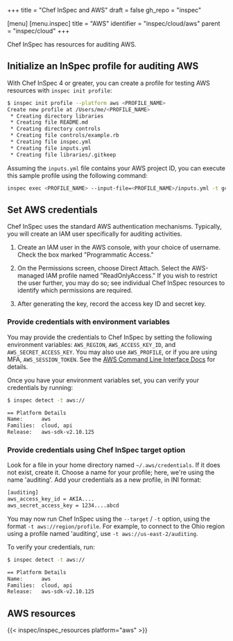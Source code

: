 +++
title = "Chef InSpec and AWS"
draft = false
gh_repo = "inspec"

[menu]
  [menu.inspec]
    title = "AWS"
    identifier = "inspec/cloud/aws"
    parent = "inspec/cloud"
+++

Chef InSpec has resources for auditing AWS.

## Initialize an InSpec profile for auditing AWS

With Chef InSpec 4 or greater, you can create a profile for testing AWS resources with `inspec init profile`:

```bash
$ inspec init profile --platform aws <PROFILE_NAME>
Create new profile at /Users/me/<PROFILE_NAME>
 * Creating directory libraries
 * Creating file README.md
 * Creating directory controls
 * Creating file controls/example.rb
 * Creating file inspec.yml
 * Creating file inputs.yml
 * Creating file libraries/.gitkeep
```

Assuming the `inputs.yml` file contains your AWS project ID, you can execute this sample profile using the following command:

```bash
inspec exec <PROFILE_NAME> --input-file=<PROFILE_NAME>/inputs.yml -t gcp://
```

## Set AWS credentials

Chef InSpec uses the standard AWS authentication mechanisms. Typically, you will create an IAM user specifically for auditing activities.

1. Create an IAM user in the AWS console, with your choice of username. Check the box marked "Programmatic Access."

1. On the Permissions screen, choose Direct Attach. Select the AWS-managed IAM profile named "ReadOnlyAccess." If you wish to restrict the user further, you may do so; see individual Chef InSpec resources to identify which permissions are required.

1. After generating the key, record the access key ID and secret key.

### Provide credentials with environment variables

You may provide the credentials to Chef InSpec by setting the following environment variables: `AWS_REGION`, `AWS_ACCESS_KEY_ID`, and `AWS_SECRET_ACCESS_KEY`. You may also use `AWS_PROFILE`, or if you are using MFA, `AWS_SESSION_TOKEN`. See the [AWS Command Line Interface Docs](https://docs.aws.amazon.com/cli/latest/userguide/cli-chap-getting-started.html) for details.

Once you have your environment variables set, you can verify your credentials by running:

```bash
$ inspec detect -t aws://

== Platform Details
Name:      aws
Families:  cloud, api
Release:   aws-sdk-v2.10.125
```

### Provide credentials using Chef InSpec target option

Look for a file in your home directory named `~/.aws/credentials`. If it does not exist, create it. Choose a name for your profile; here, we're using the name 'auditing'. Add your credentials as a new profile, in INI format:

```bash
[auditing]
aws_access_key_id = AKIA....
aws_secret_access_key = 1234....abcd
```

You may now run Chef InSpec using the `--target` / `-t` option, using the format `-t aws://region/profile`.  For example, to connect to the Ohio region using a profile named 'auditing', use `-t aws://us-east-2/auditing`.

To verify your credentials, run:

```bash
$ inspec detect -t aws://

== Platform Details
Name:      aws
Families:  cloud, api
Release:   aws-sdk-v2.10.125
```

## AWS resources

{{< inspec/inspec_resources platform="aws" >}}
